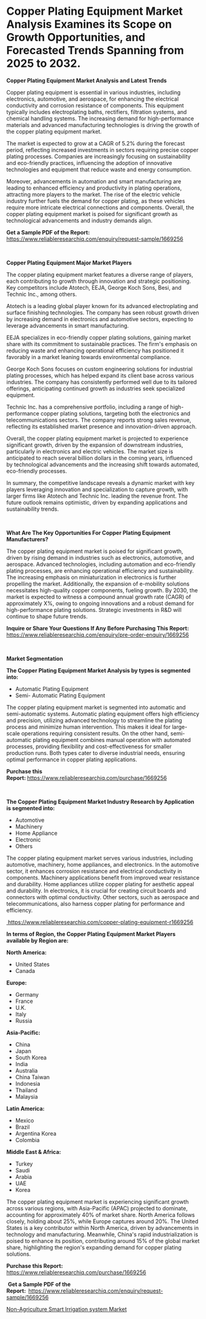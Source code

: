 <p><h1>Copper Plating Equipment Market Analysis Examines its Scope on Growth Opportunities, and Forecasted Trends Spanning from 2025 to 2032.</h1></p><p><strong>Copper Plating Equipment Market Analysis and Latest Trends</strong></p>
<p><p>Copper plating equipment is essential in various industries, including electronics, automotive, and aerospace, for enhancing the electrical conductivity and corrosion resistance of components. This equipment typically includes electroplating baths, rectifiers, filtration systems, and chemical handling systems. The increasing demand for high-performance materials and advanced manufacturing technologies is driving the growth of the copper plating equipment market. </p><p>The market is expected to grow at a CAGR of 5.2% during the forecast period, reflecting increased investments in sectors requiring precise copper plating processes. Companies are increasingly focusing on sustainability and eco-friendly practices, influencing the adoption of innovative technologies and equipment that reduce waste and energy consumption. </p><p>Moreover, advancements in automation and smart manufacturing are leading to enhanced efficiency and productivity in plating operations, attracting more players to the market. The rise of the electric vehicle industry further fuels the demand for copper plating, as these vehicles require more intricate electrical connections and components. Overall, the copper plating equipment market is poised for significant growth as technological advancements and industry demands align.</p></p>
<p><strong>Get a Sample PDF of the Report:&nbsp;</strong> <a href="https://www.reliableresearchiq.com/enquiry/request-sample/1669256?utm_campaign=2145&utm_medium=2&utm_source=Github&utm_content=ia&utm_term=28022025&utm_id=copper-plating-equipment">https://www.reliableresearchiq.com/enquiry/request-sample/1669256</a></p>
<p>&nbsp;</p>
<p><strong>Copper Plating Equipment Major Market Players</strong></p>
<p><p>The copper plating equipment market features a diverse range of players, each contributing to growth through innovation and strategic positioning. Key competitors include Atotech, EEJA, George Koch Sons, Besi, and Technic Inc., among others. </p><p>Atotech is a leading global player known for its advanced electroplating and surface finishing technologies. The company has seen robust growth driven by increasing demand in electronics and automotive sectors, expecting to leverage advancements in smart manufacturing. </p><p>EEJA specializes in eco-friendly copper plating solutions, gaining market share with its commitment to sustainable practices. The firm's emphasis on reducing waste and enhancing operational efficiency has positioned it favorably in a market leaning towards environmental compliance.</p><p>George Koch Sons focuses on custom engineering solutions for industrial plating processes, which has helped expand its client base across various industries. The company has consistently performed well due to its tailored offerings, anticipating continued growth as industries seek specialized equipment.</p><p>Technic Inc. has a comprehensive portfolio, including a range of high-performance copper plating solutions, targeting both the electronics and telecommunications sectors. The company reports strong sales revenue, reflecting its established market presence and innovation-driven approach. </p><p>Overall, the copper plating equipment market is projected to experience significant growth, driven by the expansion of downstream industries, particularly in electronics and electric vehicles. The market size is anticipated to reach several billion dollars in the coming years, influenced by technological advancements and the increasing shift towards automated, eco-friendly processes.</p><p>In summary, the competitive landscape reveals a dynamic market with key players leveraging innovation and specialization to capture growth, with larger firms like Atotech and Technic Inc. leading the revenue front. The future outlook remains optimistic, driven by expanding applications and sustainability trends.</p></p>
<p>&nbsp;</p>
<p><strong>What Are The Key Opportunities For Copper Plating Equipment Manufacturers?</strong></p>
<p><p>The copper plating equipment market is poised for significant growth, driven by rising demand in industries such as electronics, automotive, and aerospace. Advanced technologies, including automation and eco-friendly plating processes, are enhancing operational efficiency and sustainability. The increasing emphasis on miniaturization in electronics is further propelling the market. Additionally, the expansion of e-mobility solutions necessitates high-quality copper components, fueling growth. By 2030, the market is expected to witness a compound annual growth rate (CAGR) of approximately X%, owing to ongoing innovations and a robust demand for high-performance plating solutions. Strategic investments in R&D will continue to shape future trends.</p></p>
<p><strong>Inquire or Share Your Questions If Any Before Purchasing This Report:</strong> <a href="https://www.reliableresearchiq.com/enquiry/pre-order-enquiry/1669256?utm_campaign=2145&utm_medium=2&utm_source=Github&utm_content=ia&utm_term=28022025&utm_id=copper-plating-equipment">https://www.reliableresearchiq.com/enquiry/pre-order-enquiry/1669256</a></p>
<p>&nbsp;</p>
<p><strong>Market Segmentation</strong></p>
<p><strong>The Copper Plating Equipment Market Analysis by types is segmented into:</strong></p>
<p><ul><li>Automatic Plating Equipment</li><li>Semi- Automatic Plating Equipment</li></ul></p>
<p><p>The copper plating equipment market is segmented into automatic and semi-automatic systems. Automatic plating equipment offers high efficiency and precision, utilizing advanced technology to streamline the plating process and minimize human intervention. This makes it ideal for large-scale operations requiring consistent results. On the other hand, semi-automatic plating equipment combines manual operation with automated processes, providing flexibility and cost-effectiveness for smaller production runs. Both types cater to diverse industrial needs, ensuring optimal performance in copper plating applications.</p></p>
<p><strong>Purchase this Report:&nbsp;</strong><a href="https://www.reliableresearchiq.com/purchase/1669256?utm_campaign=2145&utm_medium=2&utm_source=Github&utm_content=ia&utm_term=28022025&utm_id=copper-plating-equipment">https://www.reliableresearchiq.com/purchase/1669256</a></p>
<p>&nbsp;</p>
<p><strong>The Copper Plating Equipment Market Industry Research by Application is segmented into:</strong></p>
<p><ul><li>Automotive</li><li>Machinery</li><li>Home Appliance</li><li>Electronic</li><li>Others</li></ul></p>
<p><p>The copper plating equipment market serves various industries, including automotive, machinery, home appliances, and electronics. In the automotive sector, it enhances corrosion resistance and electrical conductivity in components. Machinery applications benefit from improved wear resistance and durability. Home appliances utilize copper plating for aesthetic appeal and durability. In electronics, it is crucial for creating circuit boards and connectors with optimal conductivity. Other sectors, such as aerospace and telecommunications, also harness copper plating for performance and efficiency.</p></p>
<p><a href="https://www.reliableresearchiq.com/copper-plating-equipment-r1669256?utm_campaign=2145&utm_medium=2&utm_source=Github&utm_content=ia&utm_term=28022025&utm_id=copper-plating-equipment">&nbsp;https://www.reliableresearchiq.com/copper-plating-equipment-r1669256</a></p>
<p><strong>In terms of Region, the Copper Plating Equipment Market Players available by Region are:</strong></p>
<p>
    <p> <strong> North America: </strong>
        <ul>
            <li>United States</li>
            <li>Canada</li>
        </ul>
        </p> 
    <p> <strong> Europe: </strong>
        <ul>
            <li>Germany</li>
            <li>France</li>
            <li>U.K.</li>
            <li>Italy</li>
            <li>Russia</li>
        </ul>
        </p> 
    <p> <strong> Asia-Pacific: </strong>
        <ul>
            <li>China</li>
            <li>Japan</li>
            <li>South Korea</li>
            <li>India</li>
            <li>Australia</li>
            <li>China Taiwan</li>
            <li>Indonesia</li>
            <li>Thailand</li>
            <li>Malaysia</li>
        </ul>
        </p> 
    <p> <strong> Latin America: </strong>
        <ul>
            <li>Mexico</li>
            <li>Brazil</li>
            <li>Argentina Korea</li>
            <li>Colombia</li>
        </ul>
        </p> 
    <p> <strong> Middle East & Africa: </strong>
        <ul>
            <li>Turkey</li>
            <li>Saudi</li>
            <li>Arabia</li>
            <li>UAE</li>
            <li>Korea</li>
        </ul>
    </p>
    </p>
<p><p>The copper plating equipment market is experiencing significant growth across various regions, with Asia-Pacific (APAC) projected to dominate, accounting for approximately 40% of market share. North America follows closely, holding about 25%, while Europe captures around 20%. The United States is a key contributor within North America, driven by advancements in technology and manufacturing. Meanwhile, China's rapid industrialization is poised to enhance its position, contributing around 15% of the global market share, highlighting the region's expanding demand for copper plating solutions.</p></p>
<p><strong>Purchase this Report: </strong><a href="https://www.reliableresearchiq.com/purchase/1669256?utm_campaign=2145&utm_medium=2&utm_source=Github&utm_content=ia&utm_term=28022025&utm_id=copper-plating-equipment">https://www.reliableresearchiq.com/purchase/1669256</a></p>
<p>&nbsp;<strong>Get a Sample PDF of the Report:&nbsp;&nbsp;</strong><a href="https://www.reliableresearchiq.com/enquiry/request-sample/1669256?utm_campaign=2145&utm_medium=2&utm_source=Github&utm_content=ia&utm_term=28022025&utm_id=copper-plating-equipment">https://www.reliableresearchiq.com/enquiry/request-sample/1669256</a></p>
<p><strong></strong></p>
<p><p><a href="https://github.com/fraryatena85/Market-Research-Report-List-1/blob/main/non-agriculture-smart-irrigation-system-market.md?utm_campaign=2145&utm_medium=2&utm_source=Github&utm_content=ia&utm_term=28022025&utm_id=copper-plating-equipment">Non-Agriculture Smart Irrigation system Market</a></p></p>